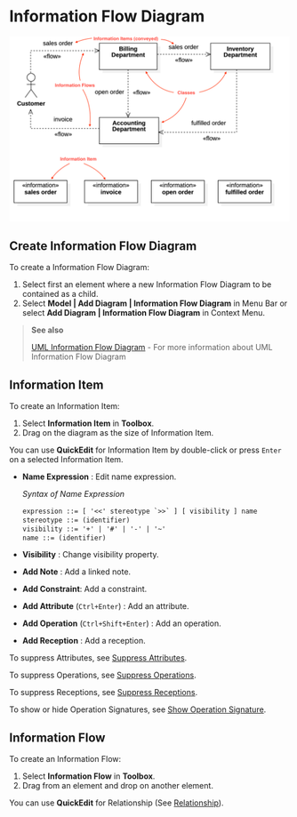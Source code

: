 # Information Flow Diagram

![Information Flow Diagram \(from uml-diagram.org\)](../.gitbook/assets/information-flows.png)

## Create Information Flow Diagram

To create a Information Flow Diagram:

1. Select first an element where a new Information Flow Diagram to be contained as a child.
2. Select **Model \| Add Diagram \| Information Flow Diagram** in Menu Bar or select **Add Diagram \| Information Flow Diagram** in Context Menu.

> **See also**
>
> [UML Information Flow Diagram](https://www.uml-diagrams.org/information-flow-diagrams.html) - For more information about UML Information Flow Diagram

## Information Item

To create an Information Item:

1. Select **Information Item** in **Toolbox**.
2. Drag on the diagram as the size of Information Item.

You can use **QuickEdit** for Information Item by double-click or press `Enter` on a selected Information Item.

* **Name Expression** : Edit name expression.

  _Syntax of Name Expression_

  ```text
  expression ::= [ '<<' stereotype `>>` ] [ visibility ] name
  stereotype ::= (identifier)
  visibility ::= '+' | '#' | '-' | '~'
  name ::= (identifier)
  ```

* **Visibility** : Change visibility property.
* **Add Note** : Add a linked note.
* **Add Constraint**: Add a constraint.
* **Add Attribute** \(`Ctrl+Enter`\) : Add an attribute.
* **Add Operation** \(`Ctrl+Shift+Enter`\) : Add an operation.
* **Add Reception** : Add a reception.

To suppress Attributes, see [Suppress Attributes](../user-guide/formatting-diagram.md#suppress-attributes).

To suppress Operations, see [Suppress Operations](../user-guide/formatting-diagram.md#suppress-operations).

To suppress Receptions, see [Suppress Receptions](../user-guide/formatting-diagram.md#suppress-receptions).

To show or hide Operation Signatures, see [Show Operation Signature](../user-guide/formatting-diagram.md#show-operation-signature).

## Information Flow

To create an Information Flow:

1. Select **Information Flow** in **Toolbox**.
2. Drag from an element and drop on another element.

You can use **QuickEdit** for Relationship \(See [Relationship](class-diagram.md#relationship)\).

